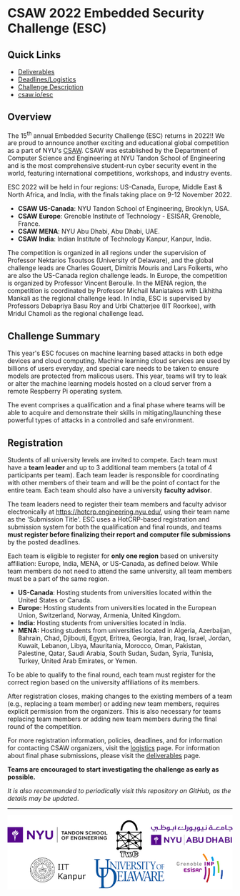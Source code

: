 CSAW 2022 Embedded Security Challenge (ESC)
===========================================

## Quick Links

* [Deliverables](https://github.com/TrustworthyComputing/csaw_esc_2022/blob/main/deliverables.md)
* [Deadlines/Logistics](https://github.com/TrustworthyComputing/csaw_esc_2022/blob/main/logistics.md#competition-deadlines)
* [Challenge Description](https://github.com/TrustworthyComputing/csaw_esc_2022/blob/main/challenge_description.md#esc-2021-challenge-description)
* [csaw.io/esc](https://www.csaw.io/esc)

## Overview

The 15<sup>th</sup> annual Embedded Security Challenge (ESC) returns in 2022!! We are proud to announce another exciting and educational global competition as a part of NYU's [CSAW](https://www.csaw.io/). CSAW was established by the Department of Computer Science and Engineering at NYU Tandon School of Engineering and is the most comprehensive student-run cyber security event in the world, featuring international competitions, workshops, and industry events.

ESC 2022 will be held in four regions: US-Canada, Europe, Middle East & North Africa, and India, with the finals taking place on 9-12 November 2022.

-   **CSAW US-Canada**: NYU Tandon School of Engineering, Brooklyn, USA.
-   **CSAW Europe**: Grenoble Institute of Technology - ESISAR, Grenoble, France.
-   **CSAW MENA**: NYU Abu Dhabi, Abu Dhabi, UAE.
-   **CSAW India**: Indian Institute of Technology Kanpur, Kanpur, India.

The competition is organized in all regions under the supervision of Professor Nektarios Tsoutsos (University of Delaware), and the global challenge leads are Charles Gouert, Dimitris Mouris and Lars Folkerts, who are also the US-Canada region challenge leads.
In Europe, the competition is organized by Professor Vincent Beroulle.
In the MENA region, the competition is coordinated by Professor Michail Maniatakos with Likhitha Mankali as the regional challenge lead. 
In India, ESC is supervised by Professors Debapriya Basu Roy and Urbi Chatterjee (IIT Roorkee), with Mridul Chamoli  as the regional challenge lead.

## Challenge Summary
This year's ESC focuses on machine learning based attacks in both edge devices and cloud computing. Machine learning cloud services are used by billions of users everyday, and special care needs to be taken to ensure models are protected from malicous users. This year, teams will try to leak or alter the machine learning models hosted on a cloud server from a remote Respberry Pi operating system. 

The event comprises a qualification and a final phase where teams will be able to acquire and demonstrate their skills in mitigating/launching these powerful types of attacks in a controlled and safe environment.

## Registration

Students of all university levels are invited to compete. Each team must have a **team leader** and up to 3 additional team members (a total of 4 participants per team). Each team leader is responsible for coordinating with other members of their team and will be the point of contact for the entire team. Each team should also have a university **faculty advisor**.


The team leaders need to register their team members and faculty advisor electronically at https://hotcrp.engineering.nyu.edu/, using their team name as the 'Submission Title'. ESC uses a HotCRP-based registration and submission system for both the qualification and final rounds, and teams **must register before finalizing their report and computer file submissions** by the posted deadlines.


Each team is eligible to register for **only one region** based on university affiliation: Europe, India, MENA, or US-Canada, as defined below.
While team members do not need to attend the same university, all team members must be a part of the same region.

-   **US-Canada**: Hosting students from universities located within the United States or Canada.
-   **Europe:** Hosting students from universities located in the European Union, Switzerland, Norway, Armenia, United Kingdom.
-   **India:** Hosting students from universities located in India.
-   **MENA:** Hosting students from universities located in Algeria, Azerbaijan, Bahrain, Chad, Djibouti, Egypt, Eritrea, Georgia, Iran, Iraq, Israel, Jordan, Kuwait, Lebanon, Libya, Mauritania, Morocco, Oman, Pakistan, Palestine, Qatar, Saudi Arabia, South Sudan, Sudan, Syria, Tunisia, Turkey, United Arab Emirates, or Yemen.


To be able to qualify to the final round, each team must register for the correct region based on the university affiliations of its members.


After registration closes, making changes to the existing members of a team (e.g., replacing a team member) or adding new team members, requires explicit permission from the organizers. This is also necessary for teams replacing team members or adding new team members during the final round of the competition.


For more registration information, policies, deadlines, and for information for contacting CSAW organizers, visit the [logistics](logistics.md) page. For information about final phase submissions, please visit the [deliverables](deliverables.md) page.

**Teams are encouraged to start investigating the challenge as early as possible.**

*It is also recommended to periodically visit this repository on GitHub, as the details may be updated*.


---

<p align="center">
    <img src="./logos/logos.png" alt="logos"/>
</p>


[badge-license]: https://img.shields.io/badge/license-MIT-green.svg

